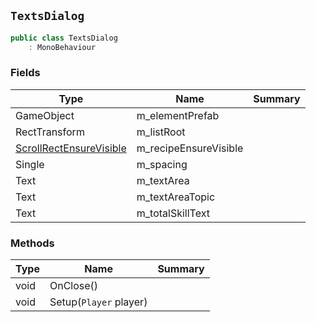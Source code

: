 ## `TextsDialog`

```csharp
public class TextsDialog
    : MonoBehaviour

```

### Fields

| Type | Name | Summary | 
| --- | --- | --- | 
| GameObject | m_elementPrefab |  | 
| RectTransform | m_listRoot |  | 
| [ScrollRectEnsureVisible](./ScrollRectEnsureVisible.md) | m_recipeEnsureVisible |  | 
| Single | m_spacing |  | 
| Text | m_textArea |  | 
| Text | m_textAreaTopic |  | 
| Text | m_totalSkillText |  | 


### Methods

| Type | Name | Summary | 
| --- | --- | --- | 
| void | OnClose() |  | 
| void | Setup(`Player` player) |  | 


